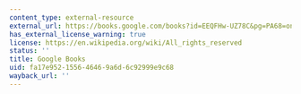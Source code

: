 ```yaml
---
content_type: external-resource
external_url: https://books.google.com/books?id=EEQFHw-UZ78C&pg=PA68=onepage#v=onepage&q&f=false
has_external_license_warning: true
license: https://en.wikipedia.org/wiki/All_rights_reserved
status: ''
title: Google Books
uid: fa17e952-1556-4646-9a6d-6c92999e9c68
wayback_url: ''
---
```

